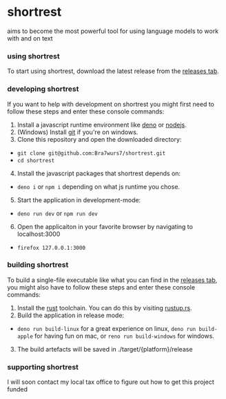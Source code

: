 # shortrest
aims to become the most powerful tool for using language models to work with and on text

### using shortrest
To start using shortrest, download the latest release from the [releases tab](https://github.com/Bra7wurs7/shortrest/releases).

### developing shortrest
If you want to help with development on shortrest you might first need to follow these steps and enter these console commands:
1. Install a javascript runtime environment like [deno](https://deno.com/) or [nodejs](https://nodejs.org/en).
2. (Windows) Install [git](https://gitforwindows.org/) if you're on windows.
3. Clone this repository and open the downloaded directory:
- `git clone git@github.com:Bra7wurs7/shortrest.git`
- `cd shortrest`
4. Install the javascript packages that shortrest depends on:
- `deno i` or `npm i` depending on what js runtime you chose.
5. Start the application in development-mode:
- `deno run dev` or `npm run dev`
6. Open the applicaiton in your favorite browser by navigating to localhost:3000
- `firefox 127.0.0.1:3000`

### building shortrest
To build a single-file executable like what you can find in the [releases tab](https://github.com/Bra7wurs7/shortrest/releases), you might also have to follow these steps and enter these console commands:
1. Install the [rust](https://www.rust-lang.org/) toolchain. You can do this by visiting [rustup.rs](https://rustup.rs/).
2. Build the application in release mode:
- `deno run build-linux` for a great experience on linux, `deno run build-apple` for having fun on mac, or `reno run build-windows` for windows.
3. The build artefacts will be saved in ./target/{platform}/release

### supporting shortrest
I will soon contact my local tax office to figure out how to get this project funded
